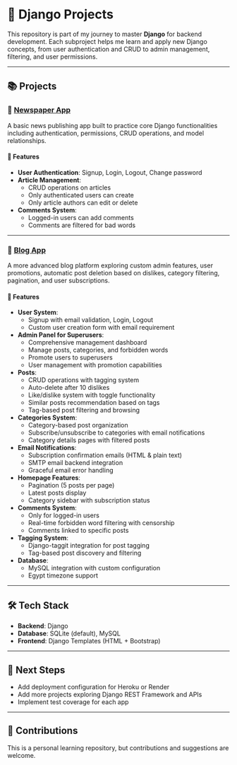 # 🧠 Django Projects

This repository is part of my journey to master **Django** for backend development. Each subproject helps me learn and apply new Django concepts, from user authentication and CRUD to admin management, filtering, and user permissions.

---

## 📚 Projects

### 📰 [Newspaper App](newspaper/)

A basic news publishing app built to practice core Django functionalities including authentication, permissions, CRUD operations, and model relationships.

#### 🔧 Features

- **User Authentication**: Signup, Login, Logout, Change password
- **Article Management**:
  - CRUD operations on articles
  - Only authenticated users can create
  - Only article authors can edit or delete
- **Comments System**:
  - Logged-in users can add comments
  - Comments are filtered for bad words

---

### 📝 [Blog App](blog/)

A more advanced blog platform exploring custom admin features, user promotions, automatic post deletion based on dislikes, category filtering, pagination, and user subscriptions.

#### 🔧 Features

- **User System**:
  - Signup with email validation, Login, Logout
  - Custom user creation form with email requirement
- **Admin Panel for Superusers**:
  - Comprehensive management dashboard
  - Manage posts, categories, and forbidden words
  - Promote users to superusers
  - User management with promotion capabilities
- **Posts**:
  - CRUD operations with tagging system
  - Auto-delete after 10 dislikes
  - Like/dislike system with toggle functionality
  - Similar posts recommendation based on tags
  - Tag-based post filtering and browsing
- **Categories System**:
  - Category-based post organization
  - Subscribe/unsubscribe to categories with email notifications
  - Category details pages with filtered posts
- **Email Notifications**:
  - Subscription confirmation emails (HTML & plain text)
  - SMTP email backend integration
  - Graceful email error handling
- **Homepage Features**:
  - Pagination (5 posts per page)
  - Latest posts display
  - Category sidebar with subscription status
- **Comments System**:
  - Only for logged-in users
  - Real-time forbidden word filtering with censorship
  - Comments linked to specific posts
- **Tagging System**:
  - Django-taggit integration for post tagging
  - Tag-based post discovery and filtering
- **Database**:
  - MySQL integration with custom configuration
  - Egypt timezone support

---

## 🛠️ Tech Stack

- **Backend**: Django
- **Database**: SQLite (default), MySQL
- **Frontend**: Django Templates (HTML + Bootstrap)

---

## 📌 Next Steps

- Add deployment configuration for Heroku or Render
- Add more projects exploring Django REST Framework and APIs
- Implement test coverage for each app

---

## 🤝 Contributions

This is a personal learning repository, but contributions and suggestions are welcome.
